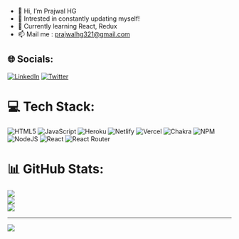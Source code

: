 - 👋 Hi, I’m Prajwal HG
- 👀 Intrested in constantly updating myself!
- 🌱 Currently learning React, Redux
- 📫 Mail me : prajwalhg321@gmail.com

<!---
mazerunner321/mazerunner321 is a ✨ special ✨ repository because its `README.md` (this file) appears on your GitHub profile.
You can click the Preview link to take a look at your changes.
--->

## 🌐 Socials:
[![LinkedIn](https://img.shields.io/badge/LinkedIn-%230077B5.svg?logo=linkedin&logoColor=white)](https://linkedin.com/in/PrajwalHG) [![Twitter](https://img.shields.io/badge/Twitter-%231DA1F2.svg?logo=Twitter&logoColor=white)](https://twitter.com/PrajwalHG) 

# 💻 Tech Stack:
![HTML5](https://img.shields.io/badge/html5-%23E34F26.svg?style=for-the-badge&logo=html5&logoColor=white) ![JavaScript](https://img.shields.io/badge/javascript-%23323330.svg?style=for-the-badge&logo=javascript&logoColor=%23F7DF1E) ![Heroku](https://img.shields.io/badge/heroku-%23430098.svg?style=for-the-badge&logo=heroku&logoColor=white) ![Netlify](https://img.shields.io/badge/netlify-%23000000.svg?style=for-the-badge&logo=netlify&logoColor=#00C7B7) ![Vercel](https://img.shields.io/badge/vercel-%23000000.svg?style=for-the-badge&logo=vercel&logoColor=white) ![Chakra](https://img.shields.io/badge/chakra-%234ED1C5.svg?style=for-the-badge&logo=chakraui&logoColor=white) ![NPM](https://img.shields.io/badge/NPM-%23000000.svg?style=for-the-badge&logo=npm&logoColor=white) ![NodeJS](https://img.shields.io/badge/node.js-6DA55F?style=for-the-badge&logo=node.js&logoColor=white) ![React](https://img.shields.io/badge/react-%2320232a.svg?style=for-the-badge&logo=react&logoColor=%2361DAFB) ![React Router](https://img.shields.io/badge/React_Router-CA4245?style=for-the-badge&logo=react-router&logoColor=white)
# 📊 GitHub Stats:
![](https://github-readme-stats.vercel.app/api?username=mazerunner321&theme=dark&hide_border=false&include_all_commits=false&count_private=false)<br/>
![](https://github-readme-streak-stats.herokuapp.com/?user=mazerunner321&theme=dark&hide_border=false)<br/>
![](https://github-readme-stats.vercel.app/api/top-langs/?username=mazerunner321&theme=dark&hide_border=false&include_all_commits=false&count_private=false&layout=compact)

---
[![](https://visitcount.itsvg.in/api?id=mazerunner321&icon=0&color=0)](https://visitcount.itsvg.in)

<!-- Proudly created with GPRM ( https://gprm.itsvg.in ) -->
